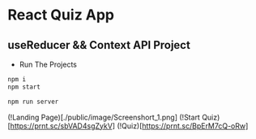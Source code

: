 # React Quiz App

## useReducer && Context API Project

- Run The Projects

```bash
npm i
npm start

```

```bash
npm run server

```

(!Landing Page)[./public/image/Screenshort_1.png]
(!Start Quiz)[https://prnt.sc/sbVAD4sgZykV]
(!Quiz)[https://prnt.sc/BpErM7cQ-oRw]

